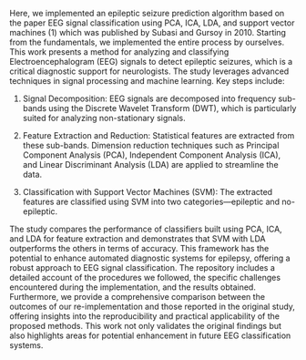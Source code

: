 Here, we implemented an epileptic seizure prediction algorithm
based on the paper EEG signal classification using PCA, ICA, LDA, and support vector
machines (1) which was published by Subasi and Gursoy in 2010. Starting from the fundamentals, 
we implemented the entire process by ourselves.
This work presents a method for analyzing and classifying Electroencephalogram (EEG) signals to detect
epileptic seizures, which is a critical diagnostic support for neurologists. The study leverages
advanced techniques in signal processing and machine learning. Key steps include:

1. Signal Decomposition: EEG signals are decomposed into frequency sub-bands
using the Discrete Wavelet Transform (DWT), which is particularly suited for analyzing
non-stationary signals.

2. Feature Extraction and Reduction: Statistical features are extracted from these
sub-bands. Dimension reduction techniques such as Principal Component Analysis
(PCA), Independent Component Analysis (ICA), and Linear Discriminant Analysis
(LDA) are applied to streamline the data.

3. Classification with Support Vector Machines (SVM): The extracted features
are classified using SVM into two categories—epileptic and no-epileptic.

The study compares the performance of classifiers built using PCA, ICA, and LDA for
feature extraction and demonstrates that SVM with LDA outperforms the others in terms
of accuracy. This framework has the potential to enhance automated diagnostic systems
for epilepsy, offering a robust approach to EEG signal classification.
The repository includes a detailed account of the procedures we followed, the specific challenges
encountered during the implementation, and the results obtained. Furthermore,
we provide a comprehensive comparison between the outcomes of our re-implementation
and those reported in the original study, offering insights into the reproducibility and
practical applicability of the proposed methods. This work not only validates the original
findings but also highlights areas for potential enhancement in future EEG classification
systems.
